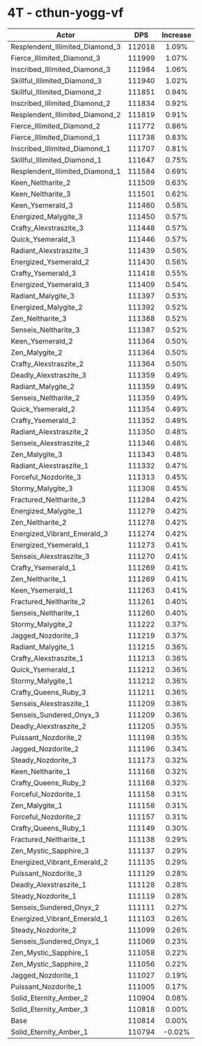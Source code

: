 # 4T - cthun-yogg-vf
| Actor | DPS | Increase |
|---|:---:|:---:|
|Resplendent_Illimited_Diamond_3|112018|1.09%|
|Fierce_Illimited_Diamond_3|111999|1.07%|
|Inscribed_Illimited_Diamond_3|111984|1.06%|
|Skillful_Illimited_Diamond_3|111940|1.02%|
|Skillful_Illimited_Diamond_2|111851|0.94%|
|Inscribed_Illimited_Diamond_2|111834|0.92%|
|Resplendent_Illimited_Diamond_2|111819|0.91%|
|Fierce_Illimited_Diamond_2|111772|0.86%|
|Fierce_Illimited_Diamond_1|111738|0.83%|
|Inscribed_Illimited_Diamond_1|111707|0.81%|
|Skillful_Illimited_Diamond_1|111647|0.75%|
|Resplendent_Illimited_Diamond_1|111584|0.69%|
|Keen_Neltharite_2|111509|0.63%|
|Keen_Neltharite_3|111501|0.62%|
|Keen_Ysemerald_3|111460|0.58%|
|Energized_Malygite_3|111450|0.57%|
|Crafty_Alexstraszite_3|111448|0.57%|
|Quick_Ysemerald_3|111446|0.57%|
|Radiant_Alexstraszite_3|111439|0.56%|
|Energized_Ysemerald_2|111430|0.56%|
|Crafty_Ysemerald_3|111418|0.55%|
|Energized_Ysemerald_3|111409|0.54%|
|Radiant_Malygite_3|111397|0.53%|
|Energized_Malygite_2|111392|0.52%|
|Zen_Neltharite_3|111388|0.52%|
|Senseis_Neltharite_3|111387|0.52%|
|Keen_Ysemerald_2|111364|0.50%|
|Zen_Malygite_2|111364|0.50%|
|Crafty_Alexstraszite_2|111364|0.50%|
|Deadly_Alexstraszite_3|111359|0.49%|
|Radiant_Malygite_2|111359|0.49%|
|Senseis_Neltharite_2|111359|0.49%|
|Quick_Ysemerald_2|111354|0.49%|
|Crafty_Ysemerald_2|111352|0.49%|
|Radiant_Alexstraszite_2|111350|0.48%|
|Senseis_Alexstraszite_2|111346|0.48%|
|Zen_Malygite_3|111343|0.48%|
|Radiant_Alexstraszite_1|111332|0.47%|
|Forceful_Nozdorite_3|111313|0.45%|
|Stormy_Malygite_3|111308|0.45%|
|Fractured_Neltharite_3|111284|0.42%|
|Energized_Malygite_1|111279|0.42%|
|Zen_Neltharite_2|111278|0.42%|
|Energized_Vibrant_Emerald_3|111274|0.42%|
|Energized_Ysemerald_1|111273|0.41%|
|Senseis_Alexstraszite_3|111270|0.41%|
|Crafty_Ysemerald_1|111269|0.41%|
|Zen_Neltharite_1|111269|0.41%|
|Keen_Ysemerald_1|111263|0.41%|
|Fractured_Neltharite_2|111261|0.40%|
|Senseis_Neltharite_1|111260|0.40%|
|Stormy_Malygite_2|111222|0.37%|
|Jagged_Nozdorite_3|111219|0.37%|
|Radiant_Malygite_1|111215|0.36%|
|Crafty_Alexstraszite_1|111213|0.36%|
|Quick_Ysemerald_1|111212|0.36%|
|Stormy_Malygite_1|111212|0.36%|
|Crafty_Queens_Ruby_3|111211|0.36%|
|Senseis_Alexstraszite_1|111209|0.36%|
|Senseis_Sundered_Onyx_3|111209|0.36%|
|Deadly_Alexstraszite_2|111205|0.35%|
|Puissant_Nozdorite_2|111198|0.35%|
|Jagged_Nozdorite_2|111196|0.34%|
|Steady_Nozdorite_3|111173|0.32%|
|Keen_Neltharite_1|111168|0.32%|
|Crafty_Queens_Ruby_2|111168|0.32%|
|Forceful_Nozdorite_1|111158|0.31%|
|Zen_Malygite_1|111158|0.31%|
|Forceful_Nozdorite_2|111157|0.31%|
|Crafty_Queens_Ruby_1|111149|0.30%|
|Fractured_Neltharite_1|111138|0.29%|
|Zen_Mystic_Sapphire_3|111137|0.29%|
|Energized_Vibrant_Emerald_2|111135|0.29%|
|Puissant_Nozdorite_3|111129|0.28%|
|Deadly_Alexstraszite_1|111128|0.28%|
|Steady_Nozdorite_1|111119|0.28%|
|Senseis_Sundered_Onyx_2|111111|0.27%|
|Energized_Vibrant_Emerald_1|111103|0.26%|
|Steady_Nozdorite_2|111099|0.26%|
|Senseis_Sundered_Onyx_1|111069|0.23%|
|Zen_Mystic_Sapphire_1|111058|0.22%|
|Zen_Mystic_Sapphire_2|111056|0.22%|
|Jagged_Nozdorite_1|111027|0.19%|
|Puissant_Nozdorite_1|111005|0.17%|
|Solid_Eternity_Amber_2|110904|0.08%|
|Solid_Eternity_Amber_3|110818|0.00%|
|Base|110814|0.00%|
|Solid_Eternity_Amber_1|110794|-0.02%|
